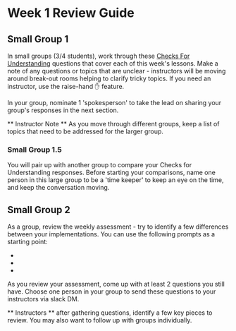 # Week 1 Review Guide

## Small Group 1
In small groups (3/4 students), work through these [Checks For Understanding](/Mod2/Lessons/Week1/CFUReview.md) questions that cover each of this week's lessons.  Make a note of any questions or topics that are unclear - instructors will be moving around break-out rooms helping to clarify tricky topics.  If you need an instructor, use the raise-hand ✋ feature.

In your group, nominate 1 'spokesperson' to take the lead on sharing your group's responses in the next section.

** Instructor Note **
As you move through different groups, keep a list of topics that need to be addressed for the larger group.

### Small Group 1.5
You will pair up with another group to compare your Checks for Understanding responses. Before starting your comparisons, name one person in this large group to be a 'time keeper' to keep an eye on the time, and keep the conversation moving.


## Small Group 2
As a group, review the weekly assessment - try to identify a few differences between your implementations.  You can use the following prompts as a starting point:

*
*
*

As you review your assessment, come up with at least 2 questions you still have.  Choose one person in your group to send these questions to your instructors via slack DM.

** Instructors ** after gathering questions, identify a few key pieces to review.  You may also want to follow up with groups individually.